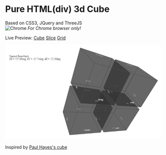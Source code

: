 # Pure HTML(div) 3d Cube
Based on CSS3, JQuery and ThreeJS <br/>
![Chrome](http://www.google.com/images/icons/material/product/1x/chrome_32dp.png) *For Chrome browser only!*

Live Preview: [Cube](http://htmlpreview.github.io/?https://github.com/ant2012/Cube/blob/master/web/cube.html)
[Slice](http://htmlpreview.github.io/?https://github.com/ant2012/Cube/blob/master/web/slice.html)
[Grid](http://htmlpreview.github.io/?https://github.com/ant2012/Cube/blob/master/web/grid.html)

![Slice Splash](/web/img/splash.png)

Inspired by [Paul Hayes's cube](https://github.com/fofr/paulrhayes.com-experiments/tree/master/cube-3d/)
